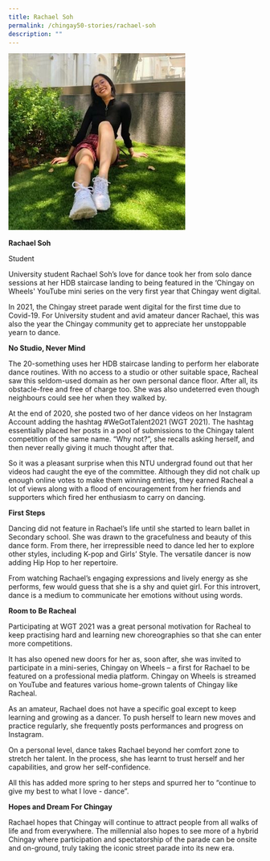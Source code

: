 ```yaml
---
title: Rachael Soh
permalink: /chingay50-stories/rachael-soh
description: ""
---
```

![](/images/Chingay50%20Stories/rachael-soh-50storiesimage.jpg)

**Rachael Soh**

Student

University student Rachael Soh’s love for dance took her from solo dance sessions at her HDB staircase landing to being featured in the ‘Chingay on Wheels' YouTube mini series on the very first year that Chingay went digital.

In 2021, the Chingay street parade went digital for the first time due to Covid-19. For University student and avid amateur dancer Rachael, this was also the year the Chingay community get to appreciate her unstoppable yearn to dance.

 

**No Studio, Never Mind**

The 20-something uses her HDB staircase landing to perform her elaborate dance routines. With no access to a studio or other suitable space, Racheal saw this seldom-used domain as her own personal dance floor. After all, its obstacle-free and free of charge too. She was also undeterred even though neighbours could see her when they walked by.

At the end of 2020, she posted two of her dance videos on her Instagram Account adding the hashtag #WeGotTalent2021 (WGT 2021). The hashtag essentially placed her posts in a pool of submissions to the Chingay talent competition of the same name.  “Why not?”, she recalls asking herself, and then never really giving it much thought after that.

So it was a pleasant surprise when this NTU undergrad found out that her videos had caught the eye of the committee. Although they did not chalk up enough online votes to make them winning entries, they earned Racheal a lot of views along with a flood of encouragement from her friends and supporters which fired her enthusiasm to carry on dancing.  

 

**First Steps**

Dancing did not feature in Rachael’s life until she started to learn ballet in Secondary school. She was drawn to the gracefulness and beauty of this dance form.  From there, her irrepressible need to dance led her to explore other styles, including K-pop and Girls’ Style. The versatile dancer is now adding Hip Hop to her repertoire.

From watching Rachael’s engaging expressions and lively energy as she performs, few would guess that she is a shy and quiet girl. For this introvert, dance is a medium to communicate her emotions without using words. 

 

**Room to Be Racheal**

Participating at WGT 2021 was a great personal motivation for Racheal to keep practising hard and learning new choreographies so that she can enter more competitions.

It has also opened new doors for her as, soon after, she was invited to participate in a mini-series, Chingay on Wheels – a first for Rachael to be featured on a professional media platform. Chingay on Wheels is streamed on YouTube and features various home-grown talents of Chingay like Racheal.

As an amateur, Rachael does not have a specific goal except to keep learning and growing as a dancer. To push herself to learn new moves and practice regularly, she frequently posts performances and progress on Instagram.

On a personal level, dance takes Rachael beyond her comfort zone to stretch her talent. In the process, she has learnt to trust herself and her capabilities, and grow her self-confidence.

All this has added more spring to her steps and spurred her to “continue to give my best to what I love - dance”.

 

**Hopes and Dream For Chingay**

Rachael hopes that Chingay will continue to attract people from all walks of life and from everywhere. The millennial also hopes to see more of a hybrid Chingay where participation and spectatorship of the parade can be onsite and on-ground, truly taking the iconic street parade into its new era.
